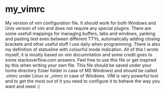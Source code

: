 # my_vimrc
My version of vim configuration file. It should work for both Windows and Unix version of vim and does not require any special plugins. There are some usefull mappings for managing buffers, tabs and windows, yanking and pasting text even between different TTYs, automatically adding closing brackets and other useful stuff I use daily when programming. There is also my definition of statusline with colourful mode indication. All of this I wrote  myself, it is mostly based on vim documntation and some credit goes to some stackoverflow.com answers. Feel free to use this file or get inspired by this when writing your own file. This file should be saved under your home directory (User folder in case of MS Windows) and should be called .vimrc under Linux or _vimrc in case of Windows. VIM is very powerful tool and to get the most out of it you need to configure it to behave the way you want and need :)
